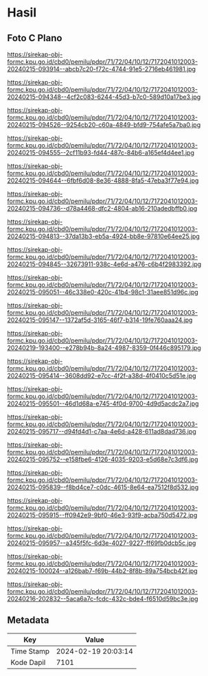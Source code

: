# Hasil

## Foto C Plano

https://sirekap-obj-formc.kpu.go.id/cbd0/pemilu/pdpr/71/72/04/10/12/7172041012003-20240215-093914--abcb7c20-f72c-4744-91e5-2716eb461981.jpg

https://sirekap-obj-formc.kpu.go.id/cbd0/pemilu/pdpr/71/72/04/10/12/7172041012003-20240215-094348--4cf2c083-6244-45d3-b7c0-589d10a17be3.jpg

https://sirekap-obj-formc.kpu.go.id/cbd0/pemilu/pdpr/71/72/04/10/12/7172041012003-20240215-094526--9254cb20-c60a-4849-bfd9-754afe5a7ba0.jpg

https://sirekap-obj-formc.kpu.go.id/cbd0/pemilu/pdpr/71/72/04/10/12/7172041012003-20240215-094555--2cf11b93-fd44-487c-84b6-a165ef4d4ee1.jpg

https://sirekap-obj-formc.kpu.go.id/cbd0/pemilu/pdpr/71/72/04/10/12/7172041012003-20240215-094644--6fbf6d08-8e36-4888-8fa5-47eba3f77e94.jpg

https://sirekap-obj-formc.kpu.go.id/cbd0/pemilu/pdpr/71/72/04/10/12/7172041012003-20240215-094736--d78a4468-dfc2-4804-ab16-210adedbffb0.jpg

https://sirekap-obj-formc.kpu.go.id/cbd0/pemilu/pdpr/71/72/04/10/12/7172041012003-20240215-094813--37da13b3-eb5a-4924-bb8e-97810e64ee25.jpg

https://sirekap-obj-formc.kpu.go.id/cbd0/pemilu/pdpr/71/72/04/10/12/7172041012003-20240215-094845--32673911-938c-4e6d-a476-c6b4f2983392.jpg

https://sirekap-obj-formc.kpu.go.id/cbd0/pemilu/pdpr/71/72/04/10/12/7172041012003-20240215-095051--46c338e0-420c-41b4-98c1-31aee851d96c.jpg

https://sirekap-obj-formc.kpu.go.id/cbd0/pemilu/pdpr/71/72/04/10/12/7172041012003-20240215-095147--1372af5d-3165-46f7-b314-19fe760aaa24.jpg

https://sirekap-obj-formc.kpu.go.id/cbd0/pemilu/pdpr/71/72/04/10/12/7172041012003-20240219-193400--e278b94b-8a24-4987-8359-0f446c895179.jpg

https://sirekap-obj-formc.kpu.go.id/cbd0/pemilu/pdpr/71/72/04/10/12/7172041012003-20240215-095414--3608dd92-e7cc-4f2f-a38d-4f0410c5d51e.jpg

https://sirekap-obj-formc.kpu.go.id/cbd0/pemilu/pdpr/71/72/04/10/12/7172041012003-20240215-095501--46d1d68a-e745-4f0d-9700-4d9d5acdc2a7.jpg

https://sirekap-obj-formc.kpu.go.id/cbd0/pemilu/pdpr/71/72/04/10/12/7172041012003-20240215-095717--d94fd4d1-c7aa-4e6d-a428-611ad8dad736.jpg

https://sirekap-obj-formc.kpu.go.id/cbd0/pemilu/pdpr/71/72/04/10/12/7172041012003-20240215-095752--e158fbe6-4126-4035-9203-e5d68e7c3df6.jpg

https://sirekap-obj-formc.kpu.go.id/cbd0/pemilu/pdpr/71/72/04/10/12/7172041012003-20240215-095839--f8bd4ce7-c0dc-4615-8e64-ea7512f8d532.jpg

https://sirekap-obj-formc.kpu.go.id/cbd0/pemilu/pdpr/71/72/04/10/12/7172041012003-20240215-095915--ff0942e9-9bf0-46e3-93f9-acba750d5472.jpg

https://sirekap-obj-formc.kpu.go.id/cbd0/pemilu/pdpr/71/72/04/10/12/7172041012003-20240215-095957--a345f5fc-6d3e-4027-9227-ff69fb0dcb5c.jpg

https://sirekap-obj-formc.kpu.go.id/cbd0/pemilu/pdpr/71/72/04/10/12/7172041012003-20240215-100024--a126bab7-f69b-44b2-8f8b-89a754bcb42f.jpg

https://sirekap-obj-formc.kpu.go.id/cbd0/pemilu/pdpr/71/72/04/10/12/7172041012003-20240216-202832--5aca6a7c-fcdc-432c-bde4-f6510d59bc3e.jpg


## Metadata

| Key        | Value               |
| ---------- | ------------------- |
| Time Stamp | 2024-02-19 20:03:14 |
| Kode Dapil | 7101                |



